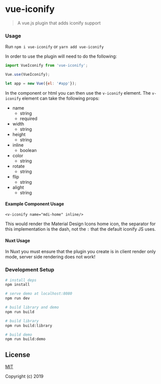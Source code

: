 # vue-iconify

> A vue.js plugin that adds iconify support

### Usage

Run `npm i vue-iconify` or `yarn add vue-iconify`

In order to use the plugin will need to do the following:
```js
import VueIconify from 'vue-iconify';

Vue.use(VueIconify);

let app = new Vue({el: '#app'});
```

In the component or html you can then use the `v-iconify` element. The `v-iconify` element can take the following props:

* name
    * string
    * required
* width
    * string
* height
    * string
* inline
    * boolean
* color
    * string
* rotate
    * string
* flip
    * string
* alight
    * string
    
#### Example Component Usage
`<v-iconify name="mdi-home" inline/>`

This would render the Material Design Icons home icon, the separator for this implementation is the dash, not the `:` that the default iconify JS uses.

#### Nuxt Usage
In Nuxt you must ensure that the plugin you create is in client render only mode, server side rendering does not work!

### Development Setup

``` bash
# install deps
npm install

# serve demo at localhost:8080
npm run dev

# build library and demo
npm run build

# build library
npm run build:library

# build demo
npm run build:demo
```

## License

[MIT](http://opensource.org/licenses/MIT)

Copyright (c) 2019 
